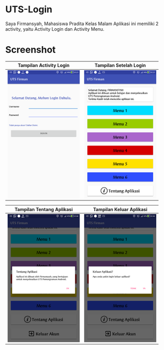 # UTS-Login
Saya Firmansyah, Mahasiswa Pradita Kelas Malam
Aplikasi ini memiliki 2 activity, yaitu Activity Login dan Activity Menu.

# Screenshot

| Tampilan Activity Login | Tampilan Setelah Login |
| ----------------------- | -----------------------|
| <img src="/ss/Screenshot1.png" height="400" alt="Screenshot"/> | <img src="/ss/Screenshot2.png" height="400" alt="Screenshot"/> |

| Tampilan Tentang Aplikasi | Tampilan Keluar Aplikasi |
| ------------------------- | ------------------------ |
| <img src="/ss/Screenshot3.png" height="400" alt="Screenshot"/> | <img src="/ss/Screenshot4.png" height="400" alt="Screenshot"/> |